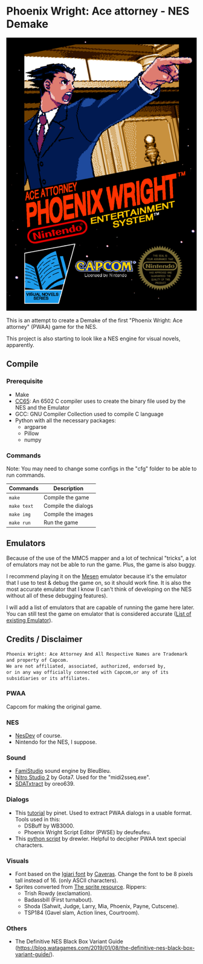 # Phoenix Wright: Ace attorney - NES Demake

<div style="text-align: center">
  <img src="data/cartridge/cover_front.png" alt="Phoenix Wright: Ace attorney Demake cartridge">
</div>

This is an attempt to create a Demake of the first "Phoenix Wright: Ace attorney" (PWAA) game for the NES.

This project is also starting to look like a NES engine for visual novels, apparently.

## Compile

### Prerequisite

- Make
- [CC65](https://github.com/cc65/cc65): An 6502 C compiler uses to create the binary file used by the NES and the Emulator
- GCC: GNU Compiler Collection used to compile C language
- Python with all the necessary packages:
  - argparse
  - Pillow
  - numpy

### Commands

Note: You may need to change some configs in the "cfg" folder to be able to run commands.

| Commands    | Description         |
|-------------|---------------------|
| `make`      | Compile the game    |
| `make text` | Compile the dialogs |
| `make img`  | Compile the images  |
| `make run`  | Run the game        |

## Emulators

Because of the use of the MMC5 mapper and a lot of technical "tricks",
a lot of emulators may not be able to run the game.
Plus, the game is also buggy.

I recommend
playing it on the [Mesen](https://www.mesen.ca/) emulator
because it's the emulator that I use to test & debug the game on,
so it should work fine.
It is also the most accurate emulator that I know
(I can't think of developing on the NES without all of these debugging features).

I will add a list of emulators that are capable of running the game here later.
You can still test the game on emulator that is considered accurate
([List of existing Emulator](https://emulation.gametechwiki.com/index.php/Nintendo_Entertainment_System_emulators)). 

## Credits / Disclaimer

```
Phoenix Wright: Ace Attorney And All Respective Names are Trademark and property of Capcom.
We are not affiliated, associated, authorized, endorsed by,
or in any way officially connected with Capcom,or any of its subsidiaries or its affiliates.
```

### PWAA

Capcom for making the original game.

### NES

- [NesDev](https://www.nesdev.org/wiki/Nesdev_Wiki) of course.
- Nintendo for the NES, I suppose.

### Sound

- [FamiStudio](https://famistudio.org) sound engine by BleuBleu.
- [Nitro Studio 2](https://gota7.github.io/NitroStudio2/) by Gota7. Used for the "midi2sseq.exe".
- [SDATxtract](https://github.com/Oreo639/sdatxtract) by oreo639.

### Dialogs

- This [tutorial](https://gbatemp.net/threads/debuting-10-years-of-phoenix-wright-ace-attorney-script-editor-0-2-1.487226/) by pinet. Used to extract PWAA dialogs in a usable format. Tools used in this:
  - DSBuff by WB3000.
  - Phoenix Wright Script Editor (PWSE) by deufeufeu.
- This [python script](https://github.com/drewler/pwse/blob/master/scriptutils.py) by drewler. Helpful to decipher PWAA text special characters.

### Visuals

- Font based on the [Igiari font](https://www.dafont.com/igiari.font) by [Caveras](https://caveras.net/). Change the font to be 8 pixels tall instead of 16. (only ASCII characters).
- Sprites converted from [The sprite resource](https://www.spriters-resource.com/ds_dsi/phoenixwrightaceattorney/). Rippers:
  - Trish Rowdy (exclamation).
  - Badassbill (First turnabout).
  - Shoda (Sahwit, Judge, Larry, Mia, Phoenix, Payne, Cutscene).
  - TSP184 (Gavel slam, Action lines, Courtroom).

### Others

- The Definitive NES Black Box Variant Guide (https://blog.watagames.com/2019/01/08/the-definitive-nes-black-box-variant-guide/).
